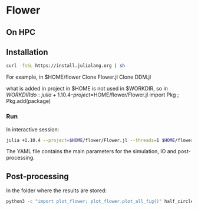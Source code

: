 # Flower




## On HPC

## Installation
```bash
curl -fsSL https://install.julialang.org | sh
```
For example, in $HOME/flower
Clone Flower.jl
Clone DDM.jl

what is added in project in $HOME is not used in $WORKDIR, so in $WORKDIR do:
julia +1.10.4 –project=$HOME/flower/Flower.jl 
import Pkg ; Pkg.add(package)

### Run
In interactive session:
```bash
julia +1.10.4 --project=$HOME/flower/Flower.jl --threads=1 $HOME/flower/Flower.jl/examples/main_current_folder.jl $HOME/flower/Flower.jl/examples/validation.yml
```

The YAML file contains the main parameters for the simulation, IO and post-processing.

## Post-processing 
In the folder where the results are stored:
```bash
python3 -c "import plot_flower; plot_flower.plot_all_fig()" half_circle.yml
```


<!-- # Testing -->

